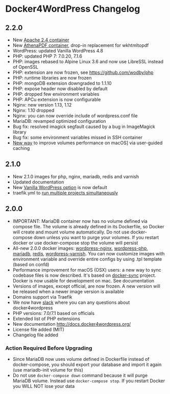 # Docker4WordPress Changelog

## 2.2.0

* New [Apache 2.4 container](http://docs.docker4wordpress.org/en/latest/containers/apache)
* New [AthenaPDF container](http://docs.docker4wordpress.org/en/latest/containers/athenapdf), drop-in replacement for wkhtmltopdf
* WordPress: updated Vanilla WordPress 4.8
* PHP: updated PHP 7: 7.0.20, 7.1.6
* PHP: images rebased to Alpine Linux 3.6 and now use LibreSSL instead of OpenSSL
* PHP: extension are now frozen, see https://github.com/wodby/php
* PHP: runtime libraries are now frozen
* PHP: mongoDB extension downgraded to 1.1.10
* PHP: expose header now disabled by default
* PHP: dropped few environment variables
* PHP: APCu extension is now configurable
* Nginx: new version 1.13, 1.12
* Nginx: 1.10 dropped
* Nginx: you can now override include of wordpress.conf file
* MariaDB: revamped optimized configuration
* Bug fix: resolved imagick segfault caused by a bug in ImageMagick library
* Bug fix: some environment variables missed in SSH container
* [New way](http://docs.docker4wordpress.org/en/latest/macos) to improve volumes performance on macOS] via user-guided caching

## 2.1.0

* New 2.1.0 images for php, nginx, mariadb, redis and varnish
* Updated documentation
* New [Vanilla WordPress option](http://docs.docker4wordpress.org/en/latest/#1-run-vanilla-wordpress-from-image-default) is now default 
* traefik.yml to [run multiple projects simultaneously](http://docs.docker4wordpress.org/en/latest/multiple-projects/)

## 2.0.0

* IMPORTANT: MariaDB container now has no volume defined via compose file. The volume is already defined in its Dockerfile, so Docker will create and mount volume automatically. Do not use docker-compose down unless you want to purge your volumes. If you restart docker or use docker-compose stop the volume will persist
* All-new 2.0.0 docker images: [wordpress-nginx](https://github.com/wodby/wordpress-nginx/), [wordpress-php](https://github.com/wodby/wordpress-php/), [mariadb](https://github.com/wodby/mariadb/), [redis](https://github.com/wodby/redis/), [wordpress-varnish](https://github.com/wodby/wordpress-varnish/). You can now customize images with environment variable and override entire configs by using .tpl template (based on confd)
* Performance improvement for macOS (OSX) users: a new way to sync codebase files is now described. It's based on [docker-sync](https://github.com/EugenMayer/docker-sync/) project. Docker is now usable for development on mac. See documentation
* Versions of images, except official, are now frozen. A new version will be released when a newer image version is available
* Domains support via Traefik
* We now have [slack](https://slack.wodby.com/) where you can any questions about docker4wordpress
* PHP versions: 7.0/7.1 based on officials
* Extended list of PHP extensions
* New documentation http://docs.docker4wordpress.org/
* License file added (MIT)
* Changelog file added

### Action Required Before Upgrading

* Since MariaDB now uses volume defined in Dockerfile instead of docker-compose, you should export your database and import it again (use mariadb-init volume for this)
* Do not use `docker-compose down` command because it will purge MariaDB volume. Instead use `docker-compose stop`. If you restart Docker you WILL NOT lose your data